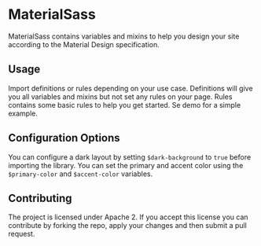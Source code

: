 # MaterialSass

MaterialSass contains variables and mixins to help you design your site according to the Material Design specification.

## Usage
Import definitions or rules depending on your use case.
Definitions will give you all variables and mixins but not set any rules on your page. Rules contains some basic rules to help you get started.
Se demo for a simple example.

## Configuration Options
You can configure a dark layout by setting `$dark-background` to `true` before importing the library.
You can set the primary and accent color using the `$primary-color` and `$accent-color` variables.

## Contributing
The project is licensed under Apache 2. If you accept this license you can contribute by forking the repo, apply your changes and then submit a pull request.
